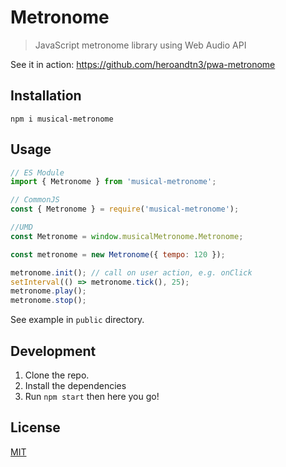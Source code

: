# Metronome

> JavaScript metronome library using Web Audio API

See it in action: https://github.com/heroandtn3/pwa-metronome

## Installation

```
npm i musical-metronome
```

## Usage

```javascript
// ES Module
import { Metronome } from 'musical-metronome';

// CommonJS
const { Metronome } = require('musical-metronome');

//UMD
const Metronome = window.musicalMetronome.Metronome;

const metronome = new Metronome({ tempo: 120 });

metronome.init(); // call on user action, e.g. onClick
setInterval(() => metronome.tick(), 25);
metronome.play();
metronome.stop();
```

See example in `public` directory.

## Development

1. Clone the repo.
2. Install the dependencies
3. Run `npm start` then here you go!

## License

[MIT](https://oss.ninja/mit/developit/)
